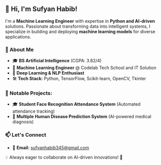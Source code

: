 ## 👋 Hi, I'm Sufyan Habib!

I'm a **Machine Learning Engineer** with expertise in **Python and AI-driven** solutions. Passionate about transforming data into intelligent systems, I specialize in building and deploying **machine learning models** for diverse applications.

### 🚀 About Me
- 🎓 **BS Artificial Intelligence** (CGPA: 3.82/4)
- 💼 **Machine Learning Engineer** @ Codelab Tech School and IT Solution
- 🤖 **Deep Learning & NLP Enthusiast**
- 🛠️ **Tech Stack:** Python, TensorFlow, Scikit-learn, OpenCV, Tkinter
### 📂 Notable Projects:
- 🎓 **Student Face Recognition Attendance System** (Automated attendance tracking)
- 🏥 **Multiple Human Disease Prediction System** (AI-powered medical diagnosis)
### 📫 Let's Connect
- 📧 **Email:** sufyanhabib345@gmail.com

💡 Always eager to collaborate on AI-driven innovations! 🚀
